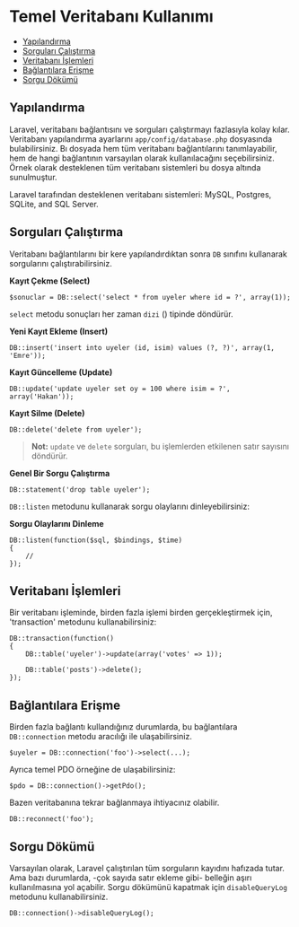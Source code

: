 # Temel Veritabanı Kullanımı

- [Yapılandırma](#yapilandirma)
- [Sorguları Çalıştırma](#sorgulari-calistirma)
- [Veritabanı İşlemleri](#veritabani-islemleri)
- [Bağlantılara Erişme](#baglantilara-erisme)
- [Sorgu Dökümü](#sorgu-dokumu)

<a name="yapilandirma"></a>
## Yapılandırma

Laravel, veritabanı bağlantısını ve sorguları çalıştırmayı fazlasıyla kolay kılar. Veritabanı yapılandırma ayarlarını `app/config/database.php` dosyasında bulabilirsiniz. Bı dosyada hem tüm veritabanı bağlantılarını tanımlayabilir, hem de hangi bağlantının varsayılan olarak kullanılacağını seçebilirsiniz. Örnek olarak desteklenen tüm veritabanı sistemleri bu dosya altında sunulmuştur.

Laravel tarafından desteklenen veritabanı sistemleri: MySQL, Postgres, SQLite, and SQL Server.

<a name="sorgulari-calistirma"></a>
## Sorguları Çalıştırma

Veritabanı bağlantılarını bir kere yapılandırdıktan sonra `DB` sınıfını kullanarak sorgularını çalıştırabilirsiniz.

**Kayıt Çekme (Select)**

	$sonuclar = DB::select('select * from uyeler where id = ?', array(1));

`select` metodu sonuçları her zaman `dizi` () tipinde döndürür.

**Yeni Kayıt Ekleme (Insert)**

	DB::insert('insert into uyeler (id, isim) values (?, ?)', array(1, 'Emre'));

**Kayıt Güncelleme (Update)**

	DB::update('update uyeler set oy = 100 where isim = ?', array('Hakan'));

**Kayıt Silme (Delete)**

	DB::delete('delete from uyeler');

> **Not:** `update` ve `delete` sorguları, bu işlemlerden etkilenen satır sayısını döndürür.

**Genel Bir Sorgu Çalıştırma**

	DB::statement('drop table uyeler');

`DB::listen` metodunu kullanarak sorgu olaylarını dinleyebilirsiniz:

**Sorgu Olaylarını Dinleme**

	DB::listen(function($sql, $bindings, $time)
	{
		//
	});

<a name="veritabani-islemleri"></a>
## Veritabanı İşlemleri

Bir veritabanı işleminde, birden fazla işlemi birden gerçekleştirmek için, 'transaction' metodunu kullanabilirsiniz:

	DB::transaction(function()
	{
		DB::table('uyeler')->update(array('votes' => 1));

		DB::table('posts')->delete();
	});

<a name="baglantilara-erisme"></a>
## Bağlantılara Erişme

Birden fazla bağlantı kullandığınız durumlarda, bu bağlantılara `DB::connection` metodu aracılığı ile ulaşabilirsiniz.

	$uyeler = DB::connection('foo')->select(...);

Ayrıca temel PDO örneğine de ulaşabilirsiniz:

	$pdo = DB::connection()->getPdo();

Bazen veritabanına tekrar bağlanmaya ihtiyacınız olabilir.

	DB::reconnect('foo');

<a name="sorgu-dokumu"></a>
## Sorgu Dökümü

Varsayılan olarak, Laravel çalıştırılan tüm sorguların kayıdını hafızada tutar. Ama bazı durumlarda, -çok sayıda satır ekleme gibi- belleğin aşırı kullanılmasına yol açabilir. Sorgu dökümünü kapatmak için `disableQueryLog` metodunu kullanabilirsiniz.

	DB::connection()->disableQueryLog();
